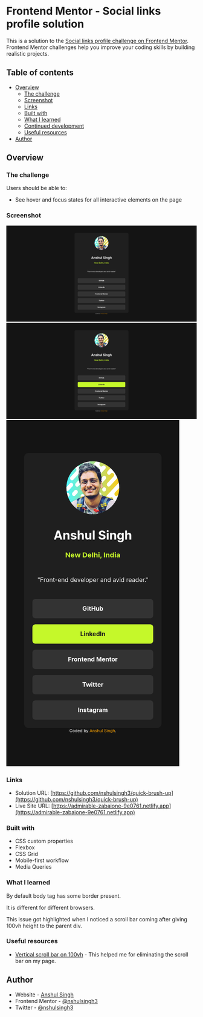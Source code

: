 # Frontend Mentor - Social links profile solution

This is a solution to the [Social links profile challenge on Frontend Mentor](https://www.frontendmentor.io/challenges/social-links-profile-UG32l9m6dQ). Frontend Mentor challenges help you improve your coding skills by building realistic projects.

## Table of contents

- [Overview](#overview)
  - [The challenge](#the-challenge)
  - [Screenshot](#screenshot)
  - [Links](#links)
  - [Built with](#built-with)
  - [What I learned](#what-i-learned)
  - [Continued development](#continued-development)
  - [Useful resources](#useful-resources)
- [Author](#author)


## Overview

### The challenge

Users should be able to:

- See hover and focus states for all interactive elements on the page

### Screenshot

![](./assets/images/screenshot1.png)
![](./assets/images/screenshot2.png)
![](./assets/images/screenshot3.png)

### Links

- Solution URL: [https://github.com/nshulsingh3/quick-brush-up](https://github.com/nshulsingh3/quick-brush-up)
- Live Site URL: [https://admirable-zabaione-9e0761.netlify.app](https://admirable-zabaione-9e0761.netlify.app)

### Built with

- CSS custom properties
- Flexbox
- CSS Grid
- Mobile-first workflow
- Media Queries

### What I learned

By default body tag has some border present.

It is different for different browsers.

This issue got highlighted when I noticed a scroll bar coming after giving 100vh height to the parent div.

### Useful resources

- [Vertical scroll bar on 100vh](https://stackoverflow.com/questions/44645465/when-using-height-100vh-for-the-container-vertical-scrollbar-appears) - This helped me for eliminating the scroll bar on my page.

## Author

- Website - [Anshul Singh](https://marvelous-macaron-a3a105.netlify.app/)
- Frontend Mentor - [@nshulsingh3](https://www.frontendmentor.io/profile/nshulsingh3)
- Twitter - [@nshulsingh3](https://www.twitter.com/nshulsingh3)
